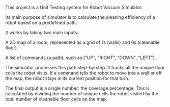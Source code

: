 This project is a Unit Testing system for Robot Vacuum Simulator.

Its main purpose of simulator is to calculate the cleaning efficiency of a robot based on a predefined path.

It works by taking two main inputs:

A 2D map of a room, represented as a grid of 1s (walls) and 0s (cleanable floor).

A list of commands (a path), such as ["UP", "RIGHT", "DOWN", "LEFT"].

The simulator processes this path step-by-step. It tracks all the unique floor cells the robot visits. If a command tells the robot to move into a wall or off the map, the robot stays in its current position for that turn.

The final output is a single number: the coverage percentage. This is calculated by dividing the number of unique cells the robot visited by the total number of cleanable floor cells on the map.